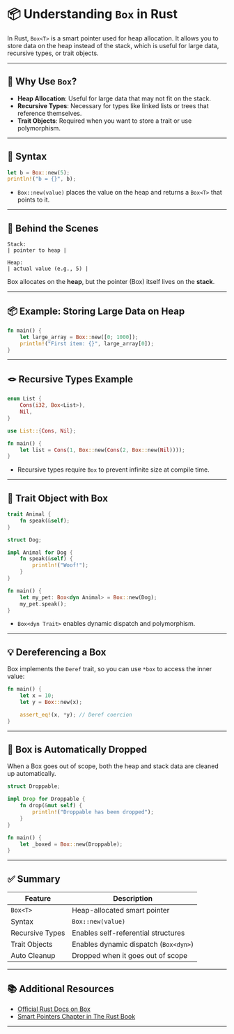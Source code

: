 # 📦 Understanding `Box` in Rust

In Rust, `Box<T>` is a smart pointer used for heap allocation. It allows you to store data on the heap instead of the stack, which is useful for large data, recursive types, or trait objects.

---

## 🚀 Why Use `Box`?

- **Heap Allocation**: Useful for large data that may not fit on the stack.
- **Recursive Types**: Necessary for types like linked lists or trees that reference themselves.
- **Trait Objects**: Required when you want to store a trait or use polymorphism.

---

## 🔧 Syntax

```rust
let b = Box::new(5);
println!("b = {}", b);
````

* `Box::new(value)` places the value on the heap and returns a `Box<T>` that points to it.

---

## 🧠 Behind the Scenes

```text
Stack:
| pointer to heap |

Heap:
| actual value (e.g., 5) |
```

Box allocates on the **heap**, but the pointer (Box) itself lives on the **stack**.

---

## 📦 Example: Storing Large Data on Heap

```rust
fn main() {
    let large_array = Box::new([0; 1000]);
    println!("First item: {}", large_array[0]);
}
```

---

## 🪢 Recursive Types Example

```rust
enum List {
    Cons(i32, Box<List>),
    Nil,
}

use List::{Cons, Nil};

fn main() {
    let list = Cons(1, Box::new(Cons(2, Box::new(Nil))));
}
```

* Recursive types require `Box` to prevent infinite size at compile time.

---

## 🧰 Trait Object with Box

```rust
trait Animal {
    fn speak(&self);
}

struct Dog;

impl Animal for Dog {
    fn speak(&self) {
        println!("Woof!");
    }
}

fn main() {
    let my_pet: Box<dyn Animal> = Box::new(Dog);
    my_pet.speak();
}
```

* `Box<dyn Trait>` enables dynamic dispatch and polymorphism.

---

## 💡 Dereferencing a Box

Box implements the `Deref` trait, so you can use `*box` to access the inner value:

```rust
fn main() {
    let x = 10;
    let y = Box::new(x);

    assert_eq!(x, *y); // Deref coercion
}
```

---

## 🧹 Box is Automatically Dropped

When a Box goes out of scope, both the heap and stack data are cleaned up automatically.

```rust
struct Droppable;

impl Drop for Droppable {
    fn drop(&mut self) {
        println!("Droppable has been dropped");
    }
}

fn main() {
    let _boxed = Box::new(Droppable);
}
```

---

## ✅ Summary

| Feature         | Description                           |
| --------------- | ------------------------------------- |
| `Box<T>`        | Heap-allocated smart pointer          |
| Syntax          | `Box::new(value)`                     |
| Recursive Types | Enables self-referential structures   |
| Trait Objects   | Enables dynamic dispatch (`Box<dyn>`) |
| Auto Cleanup    | Dropped when it goes out of scope     |

---

## 📚 Additional Resources

* [Official Rust Docs on Box](https://doc.rust-lang.org/std/boxed/)
* [Smart Pointers Chapter in The Rust Book](https://doc.rust-lang.org/book/ch15-01-box.html)

---
